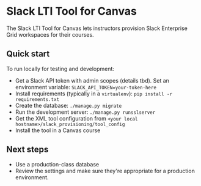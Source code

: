 # Slack LTI Tool for Canvas

The Slack LTI Tool for Canvas lets instructors provision Slack Enterprise Grid workspaces for their courses.

## Quick start

To run locally for testing and development:

* Get a Slack API token with admin scopes (details tbd). Set an environment variable: 
```SLACK_API_TOKEN=your-token-here```
* Install requirements (typically in a `virtualenv`): 
```pip install -r requirements.txt```
* Create the database: 
```./manage.py migrate```
* Run the development server: 
```./manage.py runsslserver```
* Get the XML tool configuration from `<your local hostname>/slack_provisioning/tool_config`
* Install the tool in a Canvas course 

## Next steps

* Use a production-class database
* Review the settings and make sure they're appropriate for a production environment.


